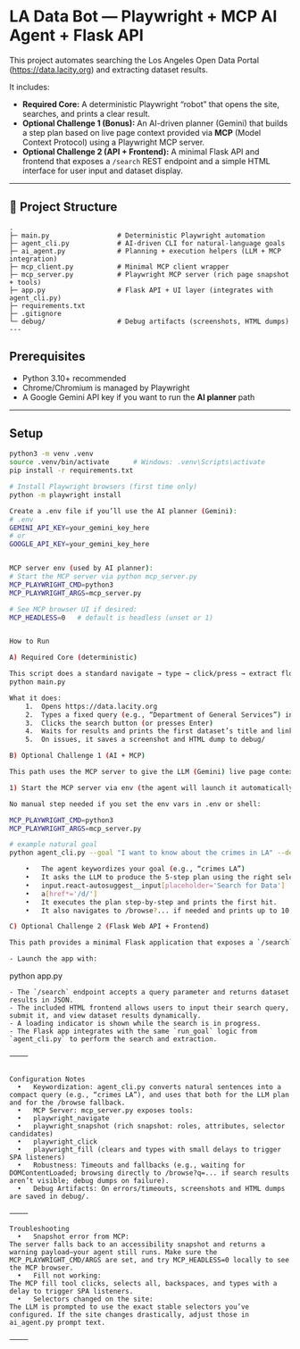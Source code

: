 # LA Data Bot — Playwright + MCP AI Agent + Flask API

This project automates searching the Los Angeles Open Data Portal (https://data.lacity.org) and extracting dataset results.

It includes:
- **Required Core:** A deterministic Playwright “robot” that opens the site, searches, and prints a clear result.
- **Optional Challenge 1 (Bonus):** An AI-driven planner (Gemini) that builds a step plan based on live page context provided via **MCP** (Model Context Protocol) using a Playwright MCP server.
- **Optional Challenge 2 (API + Frontend):** A minimal Flask API and frontend that exposes a `/search` REST endpoint and a simple HTML interface for user input and dataset display.

---

## 🧩 Project Structure

```plaintext
.
├─ main.py                 # Deterministic Playwright automation
├─ agent_cli.py            # AI-driven CLI for natural-language goals
├─ ai_agent.py             # Planning + execution helpers (LLM + MCP integration)
├─ mcp_client.py           # Minimal MCP client wrapper
├─ mcp_server.py           # Playwright MCP server (rich page snapshot + tools)
├─ app.py                  # Flask API + UI layer (integrates with agent_cli.py)
├─ requirements.txt
├─ .gitignore
└─ debug/                  # Debug artifacts (screenshots, HTML dumps)
---
```

## Prerequisites

- Python 3.10+ recommended  
- Chrome/Chromium is managed by Playwright
- A Google Gemini API key if you want to run the **AI planner** path

---

## Setup

```bash
python3 -m venv .venv
source .venv/bin/activate      # Windows: .venv\Scripts\activate
pip install -r requirements.txt

# Install Playwright browsers (first time only)
python -m playwright install

Create a .env file if you’ll use the AI planner (Gemini):
# .env
GEMINI_API_KEY=your_gemini_key_here
# or
GOOGLE_API_KEY=your_gemini_key_here


MCP server env (used by AI planner):
# Start the MCP server via python mcp_server.py
MCP_PLAYWRIGHT_CMD=python3
MCP_PLAYWRIGHT_ARGS=mcp_server.py

# See MCP browser UI if desired:
MCP_HEADLESS=0   # default is headless (unset or 1)


How to Run

A) Required Core (deterministic)

This script does a standard navigate → type → click/press → extract flow and prints the result.
python main.py

What it does:
	1.	Opens https://data.lacity.org
	2.	Types a fixed query (e.g., “Department of General Services”) into the search box
	3.	Clicks the search button (or presses Enter)
	4.	Waits for results and prints the first dataset’s title and link
	5.	On issues, it saves a screenshot and HTML dump to debug/

B) Optional Challenge 1 (AI + MCP)

This path uses the MCP server to give the LLM (Gemini) live page context so it can plan the steps (wait_for, fill, press, extract), and then executes them.

1) Start the MCP server via env (the agent will launch it automatically):

No manual step needed if you set the env vars in .env or shell:

MCP_PLAYWRIGHT_CMD=python3
MCP_PLAYWRIGHT_ARGS=mcp_server.py

# example natural goal
python agent_cli.py --goal "I want to know about the crimes in LA" --debug

	•	The agent keywordizes your goal (e.g., “crimes LA”)
	•	It asks the LLM to produce the 5-step plan using the right selectors:
	•	input.react-autosuggest__input[placeholder='Search for Data']
	•	a[href*='/d/']
	•	It executes the plan step-by-step and prints the first hit.
	•	It also navigates to /browse?... if needed and prints up to 10 dataset results.

C) Optional Challenge 2 (Flask Web API + Frontend)

This path provides a minimal Flask application that exposes a `/search` REST endpoint and a simple HTML interface for user interaction.

- Launch the app with:
  ```
  python app.py
  ```
- The `/search` endpoint accepts a query parameter and returns dataset results in JSON.
- The included HTML frontend allows users to input their search query, submit it, and view dataset results dynamically.
- A loading indicator is shown while the search is in progress.
- The Flask app integrates with the same `run_goal` logic from `agent_cli.py` to perform the search and extraction.

⸻


Configuration Notes
	•	Keywordization: agent_cli.py converts natural sentences into a compact query (e.g., “crimes LA”), and uses that both for the LLM plan and for the /browse fallback.
	•	MCP Server: mcp_server.py exposes tools:
	•	playwright_navigate
	•	playwright_snapshot (rich snapshot: roles, attributes, selector candidates)
	•	playwright_click
	•	playwright_fill (clears and types with small delays to trigger SPA listeners)
	•	Robustness: Timeouts and fallbacks (e.g., waiting for DOMContentLoaded; browsing directly to /browse?q=... if search results aren’t visible; debug dumps on failure).
	•	Debug Artifacts: On errors/timeouts, screenshots and HTML dumps are saved in debug/.

⸻

Troubleshooting
	•	Snapshot error from MCP:
The server falls back to an accessibility snapshot and returns a warning payload—your agent still runs. Make sure the MCP_PLAYWRIGHT_CMD/ARGS are set, and try MCP_HEADLESS=0 locally to see the MCP browser.
	•	Fill not working:
The MCP fill tool clicks, selects all, backspaces, and types with a delay to trigger SPA listeners.
	•	Selectors changed on the site:
The LLM is prompted to use the exact stable selectors you’ve configured. If the site changes drastically, adjust those in ai_agent.py prompt text.

⸻

